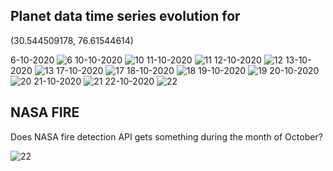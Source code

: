 ## Planet data time series evolution for
(30.544509178, 76.61544614)

6-10-2020
![6](data/planetData/6.png "6")
10-10-2020
![10](data/planetData/10.png "10")
11-10-2020
![11](data/planetData/11.png "11")
12-10-2020
![12](data/planetData/12.png "12")
13-10-2020
![13](data/planetData/13.png "13")
17-10-2020
![17](data/planetData/17.png "17")
18-10-2020
![18](data/planetData/18.png "18")
19-10-2020
![19](data/planetData/19.png "19")
20-10-2020
![20](data/planetData/20.png "20")
21-10-2020
![21](data/planetData/21.png "21")
22-10-2020
![22](data/planetData/22.png "22")

## NASA FIRE
Does NASA fire detection API gets something during the month of October?

![22](data/planetData/fireOct2020.png "Fire")

